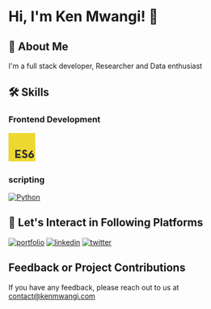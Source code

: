 # Hi, I'm Ken Mwangi! 👋

## 🚀 About Me
I'm a full stack developer, Researcher and Data enthusiast

## 🛠 Skills
### Frontend Development
[![ES6](https://github.com/MarioTerron/logo-images/blob/master/logos/es6.png)](http://www.ecma-international.org/ecma-262/6.0/) 

<!-- ### Backend Development
[![NodeJS](https://nodejs.org/static/images/logo.svg)](https://nodejs.org/)
[![GraphQL](https://github.com/MarioTerron/logo-images/blob/master/logos/graphql.png)](http://graphql.org/)
[![firebase](https://cdn4.iconfinder.com/data/icons/google-i-o-2016/512/google_firebase-2-128.png)](https://firebase.google.com/) -->
### scripting
[![Python](https://github.com/jalbertsr/logo-badge-images/blob/master/img/rsz_python.png?raw=true)](https://www.python.org/)


## 🔗 Let's Interact in Following Platforms

[![portfolio](https://img.shields.io/badge/my_portfolio-000?style=for-the-badge&logo=ko-fi&logoColor=white)](https://kenmwangi.com/)
[![linkedin](https://img.shields.io/badge/linkedin-0A66C2?style=for-the-badge&logo=linkedin&logoColor=white)](https://www.linkedin.com/in/ken-mwangi-7b2046161/)
[![twitter](https://img.shields.io/badge/twitter-1DA1F2?style=for-the-badge&logo=twitter&logoColor=white)](https://twitter.com/ken_cipher)

## Feedback or Project Contributions 

If you have any feedback, please reach out to us at contact@kenmwangi.com
